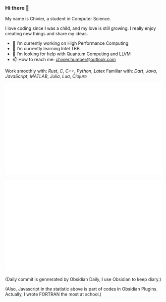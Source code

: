 ### Hi there 👋

My name is Chivier, a student in Computer Science.

I love coding since I was a child, and my love is still growing. I really enjoy creating new things and share my ideas.

<!--
**Chivier/Chivier** is a ✨ _special_ ✨ repository because its `README.md` (this file) appears on your GitHub profile.

Here are some ideas to get you started:


-->

- 🔭 I’m currently working on High Performance Computing
- 🌱 I’m currently learning Intel TBB
- 🤔 I’m looking for help with Quantum Computing and LLVM
- 📫 How to reach me: chivier.humber@outlook.com

Work smoothly with: *Rust*, *C*, *C++*, *Python*, *Latex*
Familiar with: *Dart*, *Java*, *JavaScript*, *MATLAB*, *Julia*, *Lua*, *Clojure*


![](https://github.com/Chivier/github-stats/blob/master/generated/overview.svg)

![](https://github.com/Chivier/github-stats/blob/master/generated/languages.svg)


(Daily commit is gennerated by Obsidian Daily, I use Obsidian to keep diary.)

(Also, Javascript in the statistic above is part of codes in Obsidian Plugins. Actually, I wrote FORTRAN the most at school.)
